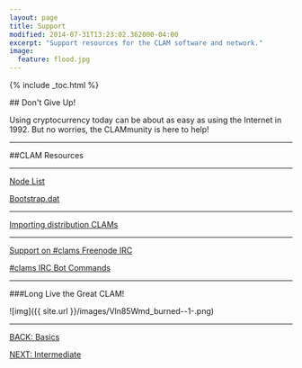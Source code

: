 ```yaml
---
layout: page
title: Support
modified: 2014-07-31T13:23:02.362000-04:00
excerpt: "Support resources for the CLAM software and network."
image:
  feature: flood.jpg
---
```


{% include _toc.html %}

##<i class="fa fa-wheelchair fa-5x"></i> Don't Give Up!

Using cryptocurrency today can be about as easy as using the Internet in 1992. But no worries, the CLAMmunity is here to help!

---

##CLAM Resources

---

<a markdown="0" href="http://blocktree.io/peers/CLAM/" class="btn" target="_blank"><i class="fa fa-cloud"></i> Node List</a>

<a markdown="0" href="https://bitcointalk.org/index.php?topic=623147.msg9772191#msg9772191" class="btn" target="_blank"><i class="fa fa-cloud"></i> Bootstrap.dat</a>

---

<a markdown="0" href="{{ site.url }}/intermediate/import" class="btn"><i class="fa fa-cloud"></i> Importing distribution CLAMs</a>

---

<a markdown="0" href="{{ site.url }}/intermediate/clams-channel" class="btn"><i class="fa fa-cloud"></i> Support on #clams Freenode IRC</a>

<a markdown="0" href="{{ site.url }}/intermediate/ircbot" class="btn"><i class="fa fa-cloud"></i> #clams IRC Bot Commands</a>

---

###Long Live the Great CLAM!

![img]({{ site.url }}/images/Vln85Wmd_burned--1-.png)

---

<div><a markdown="0" href="{{ site.url }}/advanced" class="btn">BACK: Basics</a>

<a markdown="0" href="{{ site.url }}/intermediate" class="btn">NEXT: Intermediate</a></div>